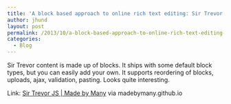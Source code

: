 ```yaml
---
title: 'A block based approach to online rich text editing: Sir Trevor JS'
author: jhund
layout: post
permalink: /2013/10/a-block-based-approach-to-online-rich-text-editing-sir-trevor-js/
categories:
  - Blog
---
```

<p class="iii-article-excerpt">
  Sir Trevor content is made up of blocks. It ships with some default block types, but you can easily add your own. It supports reordering of blocks, uploads, ajax, validation, pasting. Looks quite interesting.
</p>

<p class="iii-article-source">
  Link: <a href="http://madebymany.github.io/sir-trevor-js/">Sir Trevor JS | Made by Many</a> via madebymany.github.io
</p>